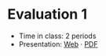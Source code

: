 # Evaluation 1

- Time in class: 2 periods
- Presentation:
  [Web](https://heig-vd-dai-course.github.io/heig-vd-dai-course/08-evaluation-1/)
  ·
  [PDF](https://heig-vd-dai-course.github.io/heig-vd-dai-course/08-evaluation-1/08-evaluation-1.pdf)
